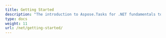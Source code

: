 ```yaml
---
title: Getting Started
description: "The introduction to Aspose.Tasks for .NET fundamentals to help your business to process Microsoft Project documents with ease."
type: docs
weight: 11
url: /net/getting-started/
---
```




